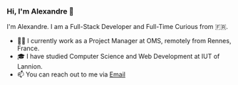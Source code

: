 ### Hi, I'm Alexandre 👋

I'm Alexandre. I am a Full-Stack Developer and Full-Time Curious from 🇫🇷.
<br />


- 👨‍💻 I currently work as a Project Manager at OMS, remotely from Rennes, France.
- 🎓  I have studied Computer Science and Web Development at IUT of Lannion.
- 📫 You can reach out to me via [Email](https://alexandremouriec.com/contact)
